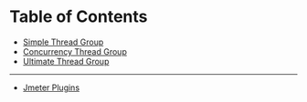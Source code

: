 # Table of Contents

- [Simple Thread Group](./simple-thread-group.md)
- [Concurrency Thread Group](./concurrency-thread-group.md)
- [Ultimate Thread Group](./ultimate-thread-group.md)

---

- [Jmeter Plugins](jmeter-plugins.md)
